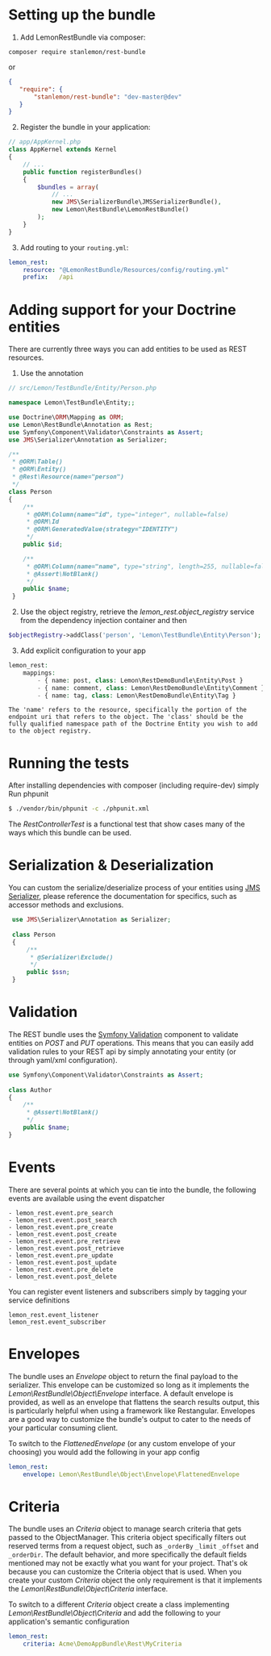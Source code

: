 Setting up the bundle
=====================

  1. Add LemonRestBundle via composer:

  ```
  composer require stanlemon/rest-bundle
  ```

  or

  ```json
  {
     "require": {
         "stanlemon/rest-bundle": "dev-master@dev"
     }
  }
  ```

  2. Register the bundle in your application:
  
  ```php
  // app/AppKernel.php
  class AppKernel extends Kernel
  {
      // ...
      public function registerBundles()
      {
          $bundles = array(
              // ...
              new JMS\SerializerBundle\JMSSerializerBundle(),
              new Lemon\RestBundle\LemonRestBundle()
          );
      }
  }
  ```
  
  3. Add routing to your `routing.yml`:
  
  ```yaml 
  lemon_rest:
      resource: "@LemonRestBundle/Resources/config/routing.yml"
      prefix:   /api
  ```

Adding support for your Doctrine entities
=====================

There are currently three ways you can add entities to be used as REST resources.
  
  1. Use the annotation
  
  ```php
  // src/Lemon/TestBundle/Entity/Person.php
  
  namespace Lemon\TestBundle\Entity;;
  
  use Doctrine\ORM\Mapping as ORM;
  use Lemon\RestBundle\Annotation as Rest;
  use Symfony\Component\Validator\Constraints as Assert;
  use JMS\Serializer\Annotation as Serializer;
  
  /**
   * @ORM\Table()
   * @ORM\Entity()
   * @Rest\Resource(name="person")
   */
  class Person
  {
      /**
       * @ORM\Column(name="id", type="integer", nullable=false)
       * @ORM\Id
       * @ORM\GeneratedValue(strategy="IDENTITY")
       */
      public $id;
  
      /**
       * @ORM\Column(name="name", type="string", length=255, nullable=false)
       * @Assert\NotBlank()
       */
      public $name;
   }
   ```
          
  2. Use the object registry, retrieve the _lemon_rest.object_registry_ service from the dependency injection container and then
  
  ```php  
  $objectRegistry->addClass('person', 'Lemon\TestBundle\Entity\Person');
  ```
  
  3. Add explicit configuration to your app
  
  ```php   
  lemon_rest:
      mappings:
          - { name: post, class: Lemon\RestDemoBundle\Entity\Post }
          - { name: comment, class: Lemon\RestDemoBundle\Entity\Comment }
          - { name: tag, class: Lemon\RestDemoBundle\Entity\Tag }
  ```

    The 'name' refers to the resource, specifically the portion of the endpoint uri that refers to the object. The 'class' should be the fully qualified namespace path of the Doctrine Entity you wish to add to the object registry.

Running the tests
=====================
After installing dependencies with composer (including require-dev) simply Run phpunit

```bash
$ ./vendor/bin/phpunit -c ./phpunit.xml
```

The _RestControllerTest_ is a functional test that show cases many of the ways which this bundle can be used.

Serialization & Deserialization
=====================

You can custom the serialize/deserialize process of your entities using [JMS Serializer](http://jmsyst.com/libs/serializer), please reference the documentation for specifics, such as accessor methods and exclusions.

```php
 use JMS\Serializer\Annotation as Serializer;
 
 class Person
 {
     /**
      * @Serializer\Exclude()
      */
     public $ssn;
 }
 ```

Validation
=====================

The REST bundle uses the [Symfony Validation](http://symfony.com/doc/current/book/validation.html) component to validate entities on _POST_ and _PUT_ operations.  This means that you can easily add validation rules to your REST api by simply annotating your entity (or through yaml/xml configuration).

```php
use Symfony\Component\Validator\Constraints as Assert;
 
class Author
{
    /**
     * @Assert\NotBlank()
     */
    public $name;
}
```

Events
=====================

There are several points at which you can tie into the bundle, the following events are available using the event dispatcher

    - lemon_rest.event.pre_search
    - lemon_rest.event.post_search
    - lemon_rest.event.pre_create
    - lemon_rest.event.post_create
    - lemon_rest.event.pre_retrieve
    - lemon_rest.event.post_retrieve
    - lemon_rest.event.pre_update
    - lemon_rest.event.post_update
    - lemon_rest.event.pre_delete
    - lemon_rest.event.post_delete

You can register event listeners and subscribers simply by tagging your service definitions

    lemon_rest.event_listener
    lemon_rest.event_subscriber

Envelopes
=====================

The bundle uses an _Envelope_ object to return the final payload to the serializer. This envelope can be customized so long as it implements the _Lemon\RestBundle\Object\Envelope_ interface.  A default envelope is provided, as well as an envelope that flattens the search results output, this is particularly helpful when using a framework like Restangular. Envelopes are a good way to customize the bundle's output to cater to the needs of your particular consuming client.

To switch to the _FlattenedEnvelope_ (or any custom envelope of your choosing) you would add the following in your app config

```yaml
lemon_rest:
    envelope: Lemon\RestBundle\Object\Envelope\FlattenedEnvelope
```

Criteria
=====================

The bundle uses an _Criteria_ object to manage search criteria that gets passed to the ObjectManager. This criteria object specifically filters out reserved terms from a request object, such as `_orderBy` `_limit` `_offset` and `_orderDir`.  The default behavior, and more specifically the default fields mentioned may not be exactly what you want for your project. That's ok because you can customize the Criteria object that is used. When you create your custom _Criteria_ object the only requirement is that it implements the _Lemon\RestBundle\Object\Criteria_ interface. 

To switch to a different _Criteria_ object create a class implementing _Lemon\RestBundle\Object\Criteria_ and add the following to your application's semantic configuration

```yaml
lemon_rest:
    criteria: Acme\DemoAppBundle\Rest\MyCriteria
```
